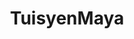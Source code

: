 ---
id: tuisyenmaya
title: TuisyenMaya
url: https://tuisyenmaya.com
thumbnail: https://res.cloudinary.com/wansaleh/image/upload/c_scale,w_600/f_auto/site-v4/projects/tuisyenmaya.png
tags:
- Education
publishedAt: 2021-02-15T00:00:00.000Z
stack:
- React
- Next.js
description: TuisyenMaya is a platform that connects students with tutors and tutors
  with students.
---